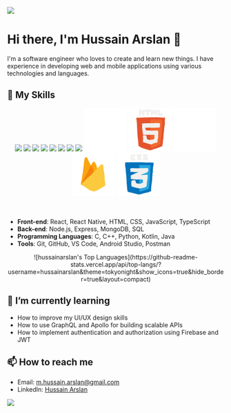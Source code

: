 ![](https://user-images.githubusercontent.com/74038190/225813708-98b745f2-7d22-48cf-9150-083f1b00d6c9.gif)

# Hi there, I'm Hussain Arslan 👋

I'm a software engineer who loves to create and learn new things. I have experience in developing web and mobile applications using various technologies and languages. 

## 🔧 My Skills

<div align="center">
  <img src="https://user-images.githubusercontent.com/74038190/212257454-16e3712e-945a-4ca2-b238-408ad0bf87e6.gif" width="100">
  <img src="https://user-images.githubusercontent.com/74038190/212257472-08e52665-c503-4bd9-aa20-f5a4dae769b5.gif" width="100">
  <img src="https://user-images.githubusercontent.com/74038190/212257468-1e9a91f1-b626-4baa-b15d-5c385dfa7ed2.gif" width="100">
  <img src="https://user-images.githubusercontent.com/74038190/212257465-7ce8d493-cac5-494e-982a-5a9deb852c4b.gif" width="100">
  <img src="https://user-images.githubusercontent.com/74038190/212257460-738ff738-247f-4445-a718-cdd0ca76e2db.gif" width="100">
  <img src="https://user-images.githubusercontent.com/74038190/212257467-871d32b7-e401-42e8-a166-fcfd7baa4c6b.gif" width="100">
  <img src="https://user-images.githubusercontent.com/74038190/212281763-e6ecd7ef-c4aa-45b6-a97c-f33f6bb592bd.gif" width="100">
  <img src="https://user-images.githubusercontent.com/74038190/212281775-b468df30-4edc-4bf8-a4ee-f52e1aaddc86.gif" width="100">
  
  <img src="https://raw.githubusercontent.com/hussainarslan/hussainarslan/main/assets/c.gif" width="100">
  <img src="https://raw.githubusercontent.com/hussainarslan/hussainarslan/main/assets/html.gif" width="100">
  <img src="https://raw.githubusercontent.com/hussainarslan/hussainarslan/main/assets/mongo.gif" width="100">
  <img src="https://raw.githubusercontent.com/hussainarslan/hussainarslan/main/assets/firebase.gif" width="100">
  <img src="https://raw.githubusercontent.com/hussainarslan/hussainarslan/main/assets/css.gif" width="100">
</div>
<br><br>  


- **Front-end**: React, React Native, HTML, CSS, JavaScript, TypeScript
- **Back-end**: Node.js, Express, MongoDB, SQL
- **Programming Languages**: C, C++, Python, Kotlin, Java
- **Tools**: Git, GitHub, VS Code, Android Studio, Postman

<div style="text-align: center;" markdown="1">
  ![hussainarslan's Top Languages](https://github-readme-stats.vercel.app/api/top-langs/?username=hussainarslan&theme=tokyonight&show_icons=true&hide_border=true&layout=compact)
</div>


## 🌱 I’m currently learning

- How to improve my UI/UX design skills
- How to use GraphQL and Apollo for building scalable APIs
- How to implement authentication and authorization using Firebase and JWT

## 📫 How to reach me

- Email: m.hussain.arslan@gmail.com
- LinkedIn: [Hussain Arslan](https://www.linkedin.com/in/hussainarslan/)

![](https://user-images.githubusercontent.com/74038190/238200121-6357eb37-3a0e-4efe-b015-ce8b14e910d6.gif)
